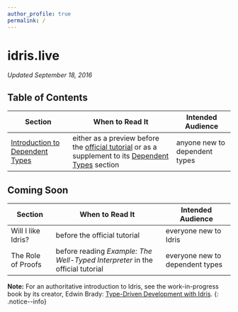 ```yaml
---
author_profile: true
permalink: /
---
```


# idris.live

_Updated September 18, 2016_

## Table of Contents

| Section | When to Read It | Intended Audience |
|---------|-----------------|-------------------|
| [Introduction to Dependent Types](/understanding_dependent_types)| either as a preview before the [official tutorial](http://docs.idris-lang.org/en/latest/tutorial/) or as a supplement to its [Dependent Types](http://docs.idris-lang.org/en/latest/tutorial/typesfuns.html#dependent-types) section  | anyone new to dependent types |

## Coming Soon

| Section | When to Read It | Intended Audience |
|---------|-----------------|-------------------|
| Will I like Idris? | before the official tutorial | everyone new to Idris |
| The Role of Proofs| before reading *Example: The Well-Typed Interpreter* in the official tutorial | everyone new to dependent types |


__Note:__ For an authoritative introduction to Idris, see the work-in-progress book by its creator, Edwin Brady:
[Type-Driven Development with Idris](https://www.manning.com/books/type-driven-development-with-idris).
{: .notice--info}
